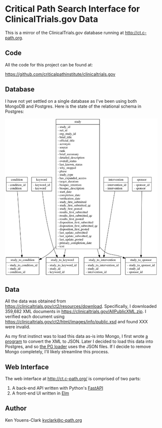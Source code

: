 # Critical Path Search Interface for ClinicalTrials.gov Data

This is a mirror of the ClinicalTrials.gov database running at http://ct.c-path.org.

## Code

All the code for this project can be found at:

https://github.com/criticalpathinstitute/clinicaltrials.gov

## Database

I have not yet settled on a single database as I've been using both MongoDB and Postgres.
Here is the state of the relational schema in Postgres:

![schema](/sql/schema.png)

## Data

All the data was obtained from https://clinicaltrials.gov/ct2/resources/download.
Specifically, I downloaded 359,682 XML documents in https://clinicaltrials.gov/AllPublicXML.zip.
I verified each document using https://clinicaltrials.gov/ct2/html/images/info/public.xsd and found XXX were invalid.

As my first instinct was to load this data as-is into Mongo, I first wrote [a program](scripts/xml2json.py) to convert the XML to JSON.
Later I decided to load this data into Postgres, and so [the PG loader](scripts/load_pg.py) uses the JSON files.
If I decide to remove Mongo completely, I'll likely streamline this process.

## Web Interface

The web interface at http://ct.c-path.org/ is comprised of two parts:

1. A back-end API written with Python's [FastAPI](web/fastapi)
2. A front-end UI written in [Elm](web/elm)

## Author

Ken Youens-Clark <kyclark@c-path.org>
